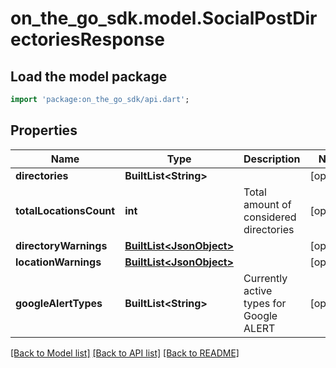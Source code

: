 # on_the_go_sdk.model.SocialPostDirectoriesResponse

## Load the model package
```dart
import 'package:on_the_go_sdk/api.dart';
```

## Properties
Name | Type | Description | Notes
------------ | ------------- | ------------- | -------------
**directories** | **BuiltList&lt;String&gt;** |  | [optional] 
**totalLocationsCount** | **int** | Total amount of considered directories | [optional] 
**directoryWarnings** | [**BuiltList&lt;JsonObject&gt;**](JsonObject.md) |  | [optional] 
**locationWarnings** | [**BuiltList&lt;JsonObject&gt;**](JsonObject.md) |  | [optional] 
**googleAlertTypes** | **BuiltList&lt;String&gt;** | Currently active types for Google ALERT | [optional] 

[[Back to Model list]](../README.md#documentation-for-models) [[Back to API list]](../README.md#documentation-for-api-endpoints) [[Back to README]](../README.md)


